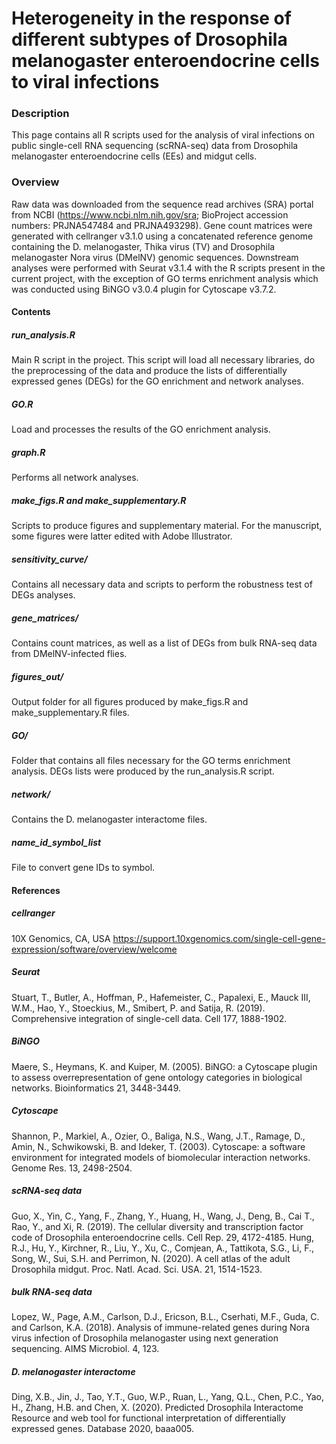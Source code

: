 # Heterogeneity in the response of different subtypes of Drosophila melanogaster enteroendocrine cells to viral infections

### Description
This page contains all R scripts used for the analysis of viral infections on public single-cell RNA sequencing (scRNA-seq) data from Drosophila melanogaster enteroendocrine cells (EEs) and midgut cells.

### Overview
Raw data was downloaded from the sequence read archives (SRA) portal from NCBI (https://www.ncbi.nlm.nih.gov/sra; BioProject accession numbers: PRJNA547484 and PRJNA493298). Gene count matrices were generated with cellranger v3.1.0 using a concatenated reference genome containing the D. melanogaster, Thika virus (TV) and Drosophila melanogaster Nora virus (DMelNV) genomic sequences. Downstream analyses were performed with Seurat v3.1.4 with the R scripts present in the current project, with the exception of GO terms enrichment analysis which was conducted using BiNGO v3.0.4 plugin for Cytoscape v3.7.2.

#### Contents
##### run_analysis.R
Main R script in the project. This script will load all necessary libraries, do the preprocessing of the data and produce the lists of differentially expressed genes (DEGs) for the GO enrichment and network analyses.

##### GO.R
Load and processes the results of the GO enrichment analysis.

##### graph.R
Performs all network analyses.

##### make_figs.R and make_supplementary.R
Scripts to produce figures and supplementary material. For the manuscript, some figures were latter edited with Adobe Illustrator.

##### sensitivity_curve/
Contains all necessary data and scripts to perform the robustness test of DEGs analyses.

##### gene_matrices/
Contains count matrices, as well as a list of DEGs from bulk RNA-seq data from DMelNV-infected flies.

##### figures_out/
Output folder for all figures produced by make_figs.R and make_supplementary.R files.

##### GO/
Folder that contains all files necessary for the GO terms enrichment analysis. DEGs lists were produced by the run_analysis.R script.

##### network/
Contains the D. melanogaster interactome files.

##### name_id_symbol_list
File to convert gene IDs to symbol.

#### References
##### cellranger
10X Genomics, CA, USA
https://support.10xgenomics.com/single-cell-gene-expression/software/overview/welcome

##### Seurat
Stuart, T., Butler, A., Hoffman, P., Hafemeister, C., Papalexi, E., Mauck III, W.M., Hao, Y., Stoeckius, M., Smibert, P. and Satija, R. (2019). Comprehensive integration of single-cell data. Cell 177, 1888-1902.

##### BiNGO
Maere, S., Heymans, K. and Kuiper, M. (2005). BiNGO: a Cytoscape plugin to assess overrepresentation of gene ontology categories in biological networks. Bioinformatics 21, 3448-3449.

##### Cytoscape
Shannon, P., Markiel, A., Ozier, O., Baliga, N.S., Wang, J.T., Ramage, D., Amin, N., Schwikowski, B. and Ideker, T. (2003). Cytoscape: a software environment for integrated models of biomolecular interaction networks. Genome Res. 13, 2498-2504.

##### scRNA-seq data
Guo, X., Yin, C., Yang, F., Zhang, Y., Huang, H., Wang, J., Deng, B., Cai T., Rao, Y., and Xi, R. (2019). The cellular diversity and transcription factor code of Drosophila enteroendocrine cells. Cell Rep. 29, 4172-4185.
Hung, R.J., Hu, Y., Kirchner, R., Liu, Y., Xu, C., Comjean, A., Tattikota, S.G., Li, F., Song, W., Sui, S.H. and Perrimon, N. (2020). A cell atlas of the adult Drosophila midgut. Proc. Natl. Acad. Sci. USA. 21, 1514-1523.

##### bulk RNA-seq data
Lopez, W., Page, A.M., Carlson, D.J., Ericson, B.L., Cserhati, M.F., Guda, C. and Carlson, K.A. (2018). Analysis of immune-related genes during Nora virus infection of Drosophila melanogaster using next generation sequencing. AIMS Microbiol. 4, 123.

##### D. melanogaster interactome
Ding, X.B., Jin, J., Tao, Y.T., Guo, W.P., Ruan, L., Yang, Q.L., Chen, P.C., Yao, H., Zhang, H.B. and Chen, X. (2020). Predicted Drosophila Interactome Resource and web tool for functional interpretation of differentially expressed genes. Database 2020, baaa005.
